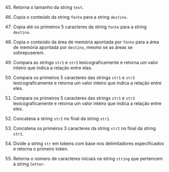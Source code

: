 45. Retorna o tamanho da string `test`.

46. Copia o conteúdo da string `fonte` para a string `destino`.

47. Copia até os primeiros 5 caracteres da string `fonte` para a string `destino`.

48. Copia o conteúdo da área de memória apontada por `fonte` para a área de memória apontada por `destino`, mesmo se as áreas se sobrepuserem.

49. Compara as strings `str1` e `str2` lexicograficamente e retorna um valor inteiro que indica a relação entre elas.

50. Compara os primeiros 5 caracteres das strings `str1` e `str2` lexicograficamente e retorna um valor inteiro que indica a relação entre eles.

51. Compara os primeiros 5 caracteres das strings `str1` e `str2` lexicograficamente e retorna um valor inteiro que indica a relação entre eles.

52. Concatena a string `str2` no final da string `str1`.

53. Concatena os primeiros 3 caracteres da string `str2` no final da string `str1`.

54. Divide a string `str` em tokens com base nos delimitadores especificados e retorna o primeiro token.

55. Retorna o número de caracteres iniciais na string `string` que pertencem à string `letter`.